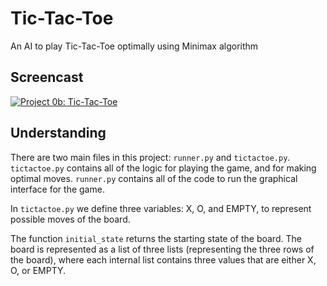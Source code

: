 # Tic-Tac-Toe
An AI to play Tic-Tac-Toe optimally using Minimax algorithm


## Screencast
[![Project 0b: Tic-Tac-Toe](https://img.youtube.com/vi/NNn6DZxU3Wk/0.jpg)](https://youtu.be/NNn6DZxU3Wk)

## Understanding
There are two main files in this project: `runner.py` and `tictactoe.py`. `tictactoe.py` contains all of the logic for playing the game, and for making optimal moves. `runner.py` contains all of the code to run the graphical interface for the game. 

In `tictactoe.py` we define three variables: X, O, and EMPTY, to represent possible moves of the board.

The function `initial_state` returns the starting state of the board. The board is represented as a list of three lists (representing the three rows of the board), where each internal list contains three values that are either X, O, or EMPTY.